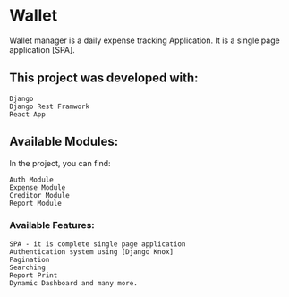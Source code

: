 # Wallet
Wallet manager is a daily expense tracking Application. It is a single page application [SPA].

## This project was developed with:

    Django
    Django Rest Framwork
    React App

## Available Modules:

In the project, you can find:

    Auth Module
    Expense Module
    Creditor Module
    Report Module


### Available Features:

    SPA - it is complete single page application
    Authentication system using [Django Knox]
    Pagination
    Searching
    Report Print 
    Dynamic Dashboard and many more.
